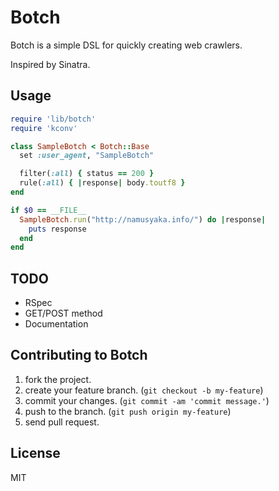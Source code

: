 # Botch

Botch is a simple DSL for quickly creating web crawlers.

Inspired by Sinatra.

## Usage

```ruby
require 'lib/botch'
require 'kconv'

class SampleBotch < Botch::Base
  set :user_agent, "SampleBotch"

  filter(:all) { status == 200 }
  rule(:all) { |response| body.toutf8 }
end

if $0 == __FILE__
  SampleBotch.run("http://namusyaka.info/") do |response|
    puts response
  end
end
```

## TODO

- RSpec
- GET/POST method
- Documentation

## Contributing to Botch

1. fork the project.
2. create your feature branch. (`git checkout -b my-feature`)
3. commit your changes. (`git commit -am 'commit message.'`)
4. push to the branch. (`git push origin my-feature`)
5. send pull request.

## License

MIT
